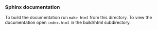 ### Sphinx documentation

To build the documentation run `make html` from this directory. To view the documentation open `index.html` in the build/html subdirectory. 